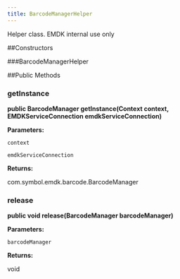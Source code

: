 ```yaml
---
title: BarcodeManagerHelper
---
```


Helper class. EMDK internal use only

##Constructors

###BarcodeManagerHelper



##Public Methods

### getInstance

**public BarcodeManager getInstance(Context context, EMDKServiceConnection emdkServiceConnection)**



**Parameters:**

`context`

`emdkServiceConnection`

**Returns:**

com.symbol.emdk.barcode.BarcodeManager

### release

**public void release(BarcodeManager barcodeManager)**



**Parameters:**

`barcodeManager`

**Returns:**

void


